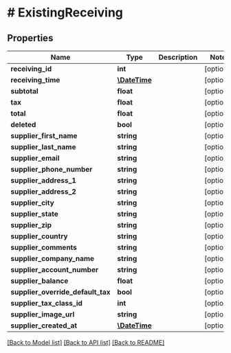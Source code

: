 # # ExistingReceiving

## Properties

Name | Type | Description | Notes
------------ | ------------- | ------------- | -------------
**receiving_id** | **int** |  | [optional] 
**receiving_time** | [**\DateTime**](\DateTime.md) |  | [optional] 
**subtotal** | **float** |  | [optional] 
**tax** | **float** |  | [optional] 
**total** | **float** |  | [optional] 
**deleted** | **bool** |  | [optional] 
**supplier_first_name** | **string** |  | [optional] 
**supplier_last_name** | **string** |  | [optional] 
**supplier_email** | **string** |  | [optional] 
**supplier_phone_number** | **string** |  | [optional] 
**supplier_address_1** | **string** |  | [optional] 
**supplier_address_2** | **string** |  | [optional] 
**supplier_city** | **string** |  | [optional] 
**supplier_state** | **string** |  | [optional] 
**supplier_zip** | **string** |  | [optional] 
**supplier_country** | **string** |  | [optional] 
**supplier_comments** | **string** |  | [optional] 
**supplier_company_name** | **string** |  | [optional] 
**supplier_account_number** | **string** |  | [optional] 
**supplier_balance** | **float** |  | [optional] 
**supplier_override_default_tax** | **bool** |  | [optional] 
**supplier_tax_class_id** | **int** |  | [optional] 
**supplier_image_url** | **string** |  | [optional] 
**supplier_created_at** | [**\DateTime**](\DateTime.md) |  | [optional] 

[[Back to Model list]](../../README.md#documentation-for-models) [[Back to API list]](../../README.md#documentation-for-api-endpoints) [[Back to README]](../../README.md)



